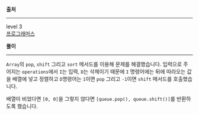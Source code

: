 **출처**<hr>
level 3   
[프로그래머스](https://programmers.co.kr/learn/courses/30/lessons/42628)
<br>

**풀이**<hr>

`Array`의 `pop`, `shift` 그리고 `sort` 메서드를 이용해 문제를 해결했습니다. 입력으로 주어지는 `operations`에서 `I`는 입력, `D`는 삭제이기 때문에 `I` 명령어에는 뒤에 따라오는 값을 배열에 넣고 정렬하고 `D`명령어는 `1`이면 `pop` 그리고 `-1`이면 `shift` 메서드를 호출했습니다.

배열이 비었다면 `[0, 0]`을 그렇지 않다면 `[queue.pop(), queue.shift()]`를 반환하도록 했습니다.
